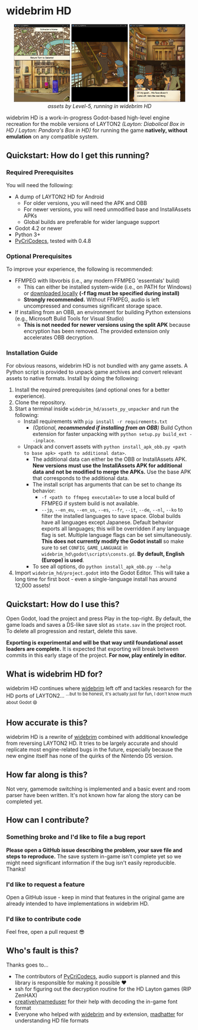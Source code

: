 # widebrim HD
<p align="middle">
  <img src="./res_demo/demo_0.png" width="30%" align="justify">
  <img src="./res_demo/demo_1.png" width="30%" align="justify">
  <img src="./res_demo/demo_2.png" width="30%" align="justify">
  <br><i>assets by Level-5, running in widebrim HD</i>
</p>

widebrim HD is a work-in-progress Godot-based high-level engine recreation for the mobile versions of LAYTON2 _(Layton: Diabolical Box in HD / Layton: Pandora's Box in HD)_ for running the game **natively, without emulation** on any compatible system.

## Quickstart: How do I get this running?
### Required Prerequisites
You will need the following:

 - A dump of LAYTON2 HD for Android
	 - For older versions, you will need the APK and OBB
	 - For newer versions, you will need unmodified base and InstallAssets APKs
	 - Global builds are preferable for wider language support
 - Godot 4.2 or newer
 - Python 3+
 - [PyCriCodecs](https://github.com/Youjose/PyCriCodecs), tested with 0.4.8

### Optional Prerequisites
To improve your experience, the following is recommended:

 - FFMPEG with libvorbis (i.e., any modern FFMPEG 'essentials' build)
	 - This can either be installed system-wide (i.e., on PATH for Windows) or [downloaded locally](https://www.ffmpeg.org/download.html) **(-f flag must be specified during install)**
	 - **Strongly recommended.** Without FFMPEG, audio is left uncompressed and consumes significant storage space.
- If installing from an OBB, an environment for building Python extensions (e.g., Microsoft Build Tools for Visual Studio)
	- **This is not needed for newer versions using the split APK** because encryption has been removed. The provided extension only accelerates OBB decryption.

### Installation Guide

For obvious reasons, widebrim HD is not bundled with any game assets. A Python script is provided to unpack game archives and convert relevant assets to native formats. Install by doing the following:

 1. Install the required prerequisites (and optional ones for a better experience).
 2. Clone the repository.
 3. Start a terminal inside `widebrim_hd/assets_py_unpacker` and run the following:
    - Install requirements with `pip install -r requirements.txt`
	     - <i>(Optional, <b>recommended if installing from an OBB</b>)</i> Build Cython extension for faster unpacking with `python setup.py build_ext --inplace`.
    - Unpack and convert assets with `python install_apk_obb.py <path to base apk> <path to additional data>`.
	    - The additional data can either be the OBB or InstallAssets APK. **New versions must use the InstallAssets APK for additional data and not be modified to merge the APKs.** Use the base APK that corresponds to the additional data. 
	    - The install script has arguments that can be set to change its behavior:
		    - `-f <path to ffmpeg executable>` to use a local build of FFMPEG if system build is not available.
		    - `--jp`, `--en_eu`, `--en_us`, `--es`, `--fr`, `--it`, `--de`, `--nl`, `--ko` to filter the installed languages to save space. Global builds have all languages except Japanese. Default behavior exports all languages; this will be overridden if any language flag is set. Multiple language flags can be set simultaneously. **This does not currently modify the Godot install** so make sure to set `CONFIG_GAME_LANGUAGE` in `widebrim_hd\godot\scripts\consts.gd`. **By default, English (Europe) is used**.
	    - To see all options, do `python install_apk_obb.py --help`
 4. Import `widebrim_hd/project.godot` into the Godot Editor. This will take a long time for first boot - even a single-language install has around 12,000 assets!

## Quickstart: How do I use this?

Open Godot, load the project and press Play in the top-right. By default, the game loads and saves a DS-like save slot as `state.sav` in the project root. To delete all progression and restart, delete this save.

**Exporting is experimental and will be that way until foundational asset loaders are complete.** It is expected that exporting will break between commits in this early stage of the project. **For now, play entirely in editor.**

## What is widebrim HD for?

widebrim HD continues where [widebrim](https://github.com/bullbin/widebrim) left off and tackles research for the HD ports of LAYTON2... <sup>...but to be honest, it's actually just for fun, I don't know much about Godot 😄<sup>

## How accurate is this?
widebrim HD is a rewrite of [widebrim](https://github.com/bullbin/widebrim) combined with additional knowledge from reversing LAYTON2 HD. It tries to be largely accurate and should replicate most engine-related bugs in the future, especially because the new engine itself has none of the quirks of the Nintendo DS version.

## How far along is this?
Not very, gamemode switching is implemented and a basic event and room parser have been written. It's not known how far along the story can be completed yet.

## How can I contribute?
### Something broke and I'd like to file a bug report
**Please open a GitHub issue describing the problem, your save file and steps to reproduce.** The save system in-game isn't complete yet so we might need significant information if the bug isn't easily reproducible. Thanks!

### I'd like to request a feature
Open a GitHub issue - keep in mind that features in the original game are already intended to have implementations in widebrim HD.

### I'd like to contribute code
Feel free, open a pull request 😎

## Who's fault is this?
Thanks goes to...
 - The contributors of [PyCriCodecs](https://github.com/Youjose/PyCriCodecs), audio support is planned and this library is responsible for making it possible ❤️
 - ssh for figuring out the decryption routine for the HD Layton games (RIP ZenHAX)
 - [creativelynameduser](https://github.com/creativelynameduser) for their help with decoding the in-game font format
 - Everyone who helped with [widebrim](https://github.com/bullbin/widebrim) and by extension, [madhatter](https://github.com/bullbin/madhatter) for understanding HD file formats